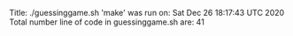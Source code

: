 Title:
./guessinggame.sh
'make' was run on:
Sat Dec 26 18:17:43 UTC 2020
Total number line of code in guessinggame.sh are:
41
